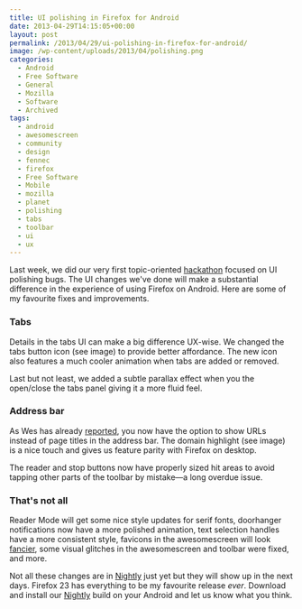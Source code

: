 ```yaml
---
title: UI polishing in Firefox for Android
date: 2013-04-29T14:15:05+00:00
layout: post
permalink: /2013/04/29/ui-polishing-in-firefox-for-android/
image: /wp-content/uploads/2013/04/polishing.png
categories:
  - Android
  - Free Software
  - General
  - Mozilla
  - Software
  - Archived
tags:
  - android
  - awesomescreen
  - community
  - design
  - fennec
  - firefox
  - Free Software
  - Mobile
  - mozilla
  - planet
  - polishing
  - tabs
  - toolbar
  - ui
  - ux
---
```

Last week, we did our very first topic-oriented
[hackathon](http://lucasr.org/2013/04/22/firefox-for-androids-ui-polishing-hackathon/
"Firefox for Android's UI polishing Hackathon") focused on UI polishing
bugs. The UI changes we've done will make a substantial difference in the
experience of using Firefox on Android. Here are some of my favourite fixes and
improvements.

### Tabs

Details in the tabs UI can make a big difference UX-wise. We changed the tabs
button icon (see image) to provide better affordance. The new icon also
features a much cooler animation when tabs are added or removed.

Last but not least, we added a subtle parallax effect when you the open/close
the tabs panel giving it a more fluid feel.

### Address bar

As Wes has already
[reported](http://digdug2k.wordpress.com/2013/04/29/show-urls-in-fennec/ "Show
Urls in Fennec"), you now have the option to show URLs instead of page
titles in the address bar. The domain highlight (see image) is a nice touch and
gives us feature parity with Firefox on desktop.

The reader and stop buttons now have properly sized hit areas to avoid tapping
other parts of the toolbar by mistake—a long overdue issue.

### That's not all

Reader Mode will get some nice style updates for serif fonts, doorhanger
notifications now have a more polished animation, text selection handles have a
more consistent style, favicons in the awesomescreen will look
[fancier](https://bugzilla.mozilla.org/show_bug.cgi?id=839855), some visual
glitches in the awesomescreen and toolbar were fixed, and more.

Not all these changes are in [Nightly](http://nightly.mozilla.org/ "Nightly")
just yet but they will show up in the next days. Firefox 23 has everything to
be my favourite release _ever_. Download and install our
[Nightly](http://nightly.mozilla.org/ "Nightly") build on your Android and let
us know what you think.
